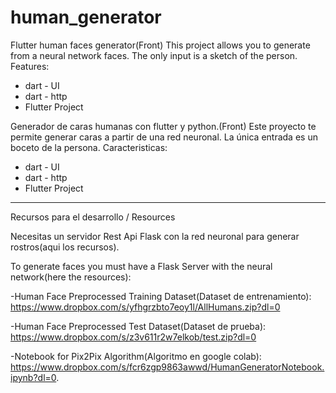 # human_generator


Flutter human faces generator(Front)
This project allows you to generate from a neural network faces. The only input is a sketch of the person.
Features:
- dart - UI
- dart - http
- Flutter Project


Generador de caras humanas con flutter y python.(Front)
Este proyecto te permite generar caras a partir de una red neuronal. La única entrada es un boceto de la persona.
Caracteristicas:
- dart - UI
- dart - http
- Flutter Project

************************************************

Recursos para el desarrollo / Resources 

Necesitas un servidor Rest Api Flask con la red neuronal para generar rostros(aqui los recursos).

To generate faces you must have a Flask Server with the neural network(here the resources):

-Human Face Preprocessed Training Dataset(Dataset de entrenamiento): https://www.dropbox.com/s/yfhgrzbto7eoy1l/AllHumans.zip?dl=0

-Human Face Preprocessed Test Dataset(Dataset de prueba): https://www.dropbox.com/s/z3v611r2w7elkob/test.zip?dl=0

-Notebook for Pix2Pix Algorithm(Algoritmo en google colab): https://www.dropbox.com/s/fcr6zgp9863awwd/HumanGeneratorNotebook.ipynb?dl=0.

